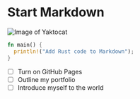 # Start Markdown
![Image of Yaktocat](https://octodex.github.com/images/yaktocat.png)
```Rust
fn main() {
  println!("Add Rust code to Markdown");
}
```
- [ ] Turn on GitHub Pages
- [ ] Outline my portfolio
- [ ] Introduce myself to the world
